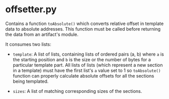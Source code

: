 # offsetter.py
Contains a function `toAbsolute()` which converts relative offset in template data to absolute addresses. This function must be called before returning the data from an artifact's module.

It consumes two lists:

* `template`: A list of lists, containing lists of ordered pairs (a, b) where `a` is the starting position and `b` is the size or the number of bytes for a particular template part. All lists of lists (which represent a new section in a template) must have the first list's `a` value set to 1 so `toAbsolute()` function can properly calculate absolute offsets for all the sections being templated.

* `sizes`: A list of matching corresponding sizes of the sections.